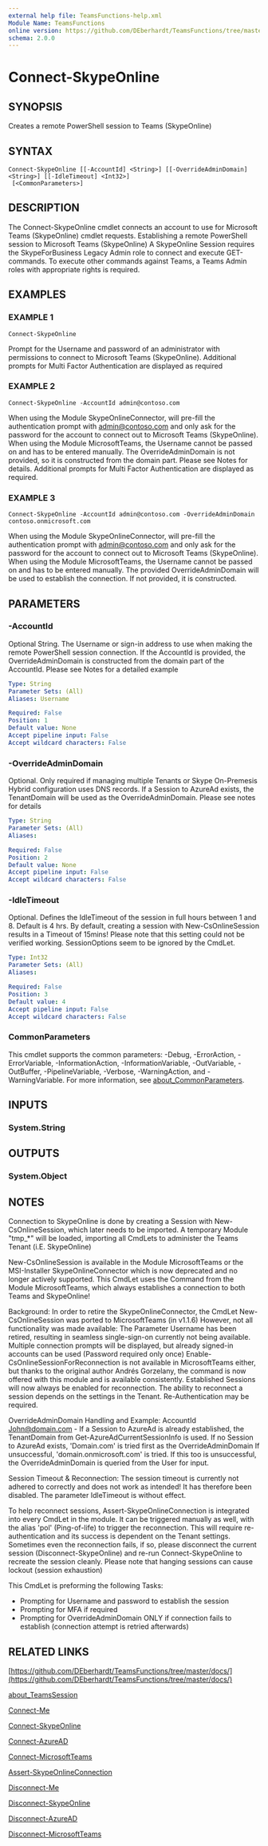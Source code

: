 ```yaml
---
external help file: TeamsFunctions-help.xml
Module Name: TeamsFunctions
online version: https://github.com/DEberhardt/TeamsFunctions/tree/master/docs/
schema: 2.0.0
---
```


# Connect-SkypeOnline

## SYNOPSIS
Creates a remote PowerShell session to Teams (SkypeOnline)

## SYNTAX

```
Connect-SkypeOnline [[-AccountId] <String>] [[-OverrideAdminDomain] <String>] [[-IdleTimeout] <Int32>]
 [<CommonParameters>]
```

## DESCRIPTION
The Connect-SkypeOnline cmdlet connects an account to use for Microsoft Teams (SkypeOnline) cmdlet requests.
Establishing a remote PowerShell session to Microsoft Teams (SkypeOnline)
A SkypeOnline Session requires the SkypeForBusiness Legacy Admin role to connect and execute GET-commands.
To execute other commands against Teams, a Teams Admin roles with appropriate rights is required.

## EXAMPLES

### EXAMPLE 1
```
Connect-SkypeOnline
```

Prompt for the Username and password of an administrator with permissions to connect to Microsoft Teams (SkypeOnline).
Additional prompts for Multi Factor Authentication are displayed as required

### EXAMPLE 2
```
Connect-SkypeOnline -AccountId admin@contoso.com
```

When using the Module SkypeOnlineConnector, will pre-fill the authentication prompt with admin@contoso.com
and only ask for the password for the account to connect out to Microsoft Teams (SkypeOnline).
When using the Module MicrosoftTeams, the Username cannot be passed on and has to be entered manually.
The OverrideAdminDomain is not provided, so it is constructed from the domain part.
Please see Notes for details.
Additional prompts for Multi Factor Authentication are displayed as required.

### EXAMPLE 3
```
Connect-SkypeOnline -AccountId admin@contoso.com -OverrideAdminDomain contoso.onmicrosoft.com
```

When using the Module SkypeOnlineConnector, will pre-fill the authentication prompt with admin@contoso.com
and only ask for the password for the account to connect out to Microsoft Teams (SkypeOnline).
When using the Module MicrosoftTeams, the Username cannot be passed on and has to be entered manually.
The provided OverrideAdminDomain will be used to establish the connection.
If not provided, it is constructed.

## PARAMETERS

### -AccountId
Optional String.
The Username or sign-in address to use when making the remote PowerShell session connection.
If the AccountId is provided, the OverrideAdminDomain is constructed from the domain part of the AccountId.
Please see Notes for a detailed example

```yaml
Type: String
Parameter Sets: (All)
Aliases: Username

Required: False
Position: 1
Default value: None
Accept pipeline input: False
Accept wildcard characters: False
```

### -OverrideAdminDomain
Optional.
Only required if managing multiple Tenants or Skype On-Premesis Hybrid configuration uses DNS records.
If a Session to AzureAd exists, the TenantDomain will be used as the OverrideAdminDomain.
Please see notes for details

```yaml
Type: String
Parameter Sets: (All)
Aliases:

Required: False
Position: 2
Default value: None
Accept pipeline input: False
Accept wildcard characters: False
```

### -IdleTimeout
Optional.
Defines the IdleTimeout of the session in full hours between 1 and 8.
Default is 4 hrs.
By default, creating a session with New-CsOnlineSession results in a Timeout of 15mins!
Please note that this setting could not be verified working.
SessionOptions seem to be ignored by the CmdLet.

```yaml
Type: Int32
Parameter Sets: (All)
Aliases:

Required: False
Position: 3
Default value: 4
Accept pipeline input: False
Accept wildcard characters: False
```

### CommonParameters
This cmdlet supports the common parameters: -Debug, -ErrorAction, -ErrorVariable, -InformationAction, -InformationVariable, -OutVariable, -OutBuffer, -PipelineVariable, -Verbose, -WarningAction, and -WarningVariable. For more information, see [about_CommonParameters](http://go.microsoft.com/fwlink/?LinkID=113216).

## INPUTS

### System.String
## OUTPUTS

### System.Object
## NOTES
Connection to SkypeOnline is done by creating a Session with New-CsOnlineSession, which later needs to be imported.
A temporary Module "tmp_*" will be loaded, importing all CmdLets to administer the Teams Tenant (i.E.
SkypeOnline)

New-CsOnlineSession is available in the Module MicrosoftTeams or the MSI-Installer SkypeOnlineConnector which is
now deprecated and no longer actively supported.
This CmdLet uses the Command from the Module MicrosoftTeams,
which always establishes a connection to both Teams and SkypeOnline!

Background:
In order to retire the SkypeOnlineConnector, the CmdLet New-CsOnlineSession was ported to MicrosoftTeams (in v1.1.6)
However, not all functionality was made available:
The Parameter Username has been retired, resulting in seamless single-sign-on currently not being available.
Multiple connection prompts will be displayed, but already signed-in accounts can be used (Password required only once)
Enable-CsOnlineSessionForReconnection is not available in MicrosoftTeams either, but thanks to the original author
Andrés Gorzelany, the command is now offered with this module and is available consistently.
Established Sessions will now always be enabled for reconnection.
The ability to reconnect a session depends on the settings in the Tenant.
Re-Authentication may be required.

OverrideAdminDomain Handling and Example:
AccountId John@domain.com -
If a Session to AzureAd is already established, the TenantDomain from Get-AzureAdCurrentSessionInfo is used.
If no Session to AzureAd exists, 'Domain.com' is tried first as the OverrideAdminDomain
If unsuccessful, 'domain.onmicrosoft.com' is tried.
If this too is unsuccessful, the OverrideAdminDomain is queried from the User for input.

Session Timeout & Reconnection:
The session timeout is currently not adhered to correctly and does not work as intended!
It has therefore been disabled.
The parameter IdleTimeout is without effect.

To help reconnect sessions, Assert-SkypeOnlineConnection is integrated into every CmdLet in the module.
It can be triggered manually as well, with the alias 'pol' (Ping-of-life) to trigger the reconnection.
This will require re-authentication and its success is dependent on the Tenant settings.
Sometimes even the reconnection fails, if so, please disconnect the current session (Disconnect-SkypeOnline) and
re-run Connect-SkypeOnline to recreate the session cleanly.
Please note that hanging sessions can cause lockout (session exhaustion)

This CmdLet is preforming the following Tasks:
- Prompting for Username and password to establish the session
- Prompting for MFA if required
- Prompting for OverrideAdminDomain ONLY if connection fails to establish (connection attempt is retried afterwards)

## RELATED LINKS

[https://github.com/DEberhardt/TeamsFunctions/tree/master/docs/](https://github.com/DEberhardt/TeamsFunctions/tree/master/docs/)

[about_TeamsSession]()

[Connect-Me]()

[Connect-SkypeOnline]()

[Connect-AzureAD]()

[Connect-MicrosoftTeams]()

[Assert-SkypeOnlineConnection]()

[Disconnect-Me]()

[Disconnect-SkypeOnline]()

[Disconnect-AzureAD]()

[Disconnect-MicrosoftTeams]()

